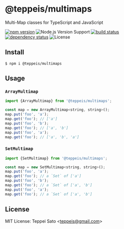 # @teppeis/multimaps

Multi-Map classes for TypeScript and JavaScript

[![npm version][npm-image]][npm-url]
![Node.js Version Support][node-version]
[![build status][ci-image]][ci-url]
[![dependency status][deps-image]][deps-url]
![License][license]

## Install

```console
$ npm i @teppeis/multimaps
```

## Usage

### `ArrayMultimap`

```js
import {ArrayMultimap} from '@teppeis/multimaps';

const map = new ArrayMultimap<string, string>();
map.put('foo', 'a');
map.get('foo'); // ['a']
map.put('foo', 'b');
map.get('foo'); // ['a', 'b']
map.put('foo', 'a');
map.get('foo'); // ['a', 'b', 'a']
```

### `SetMultimap`

```js
import {SetMultimap} from '@teppeis/multimaps';

const map = new SetMultimap<string, string>();
map.put('foo', 'a');
map.get('foo'); // a `Set` of ['a']
map.put('foo', 'b');
map.get('foo'); // a `Set` of ['a', 'b']
map.put('foo', 'a');
map.get('foo'); // a `Set` of ['a', 'b']
```

## License

MIT License: Teppei Sato &lt;teppeis@gmail.com&gt;

[npm-image]: https://img.shields.io/npm/v/@teppeis/multimaps.svg
[npm-url]: https://npmjs.org/package/@teppeis/multimaps
[npm-downloads-image]: https://img.shields.io/npm/dm/@teppeis/multimaps.svg
[deps-image]: https://img.shields.io/david/teppeis/multimaps.svg
[deps-url]: https://david-dm.org/teppeis/multimaps
[node-version]: https://img.shields.io/badge/Node.js%20support-v10+-brightgreen.svg
[license]: https://img.shields.io/npm/l/@teppeis/multimaps.svg
[ci-image]: https://github.com/teppeis/multimaps/workflows/CI/badge.svg
[ci-url]: https://github.com/teppeis/multimaps/actions?query=workflow%3ACI
